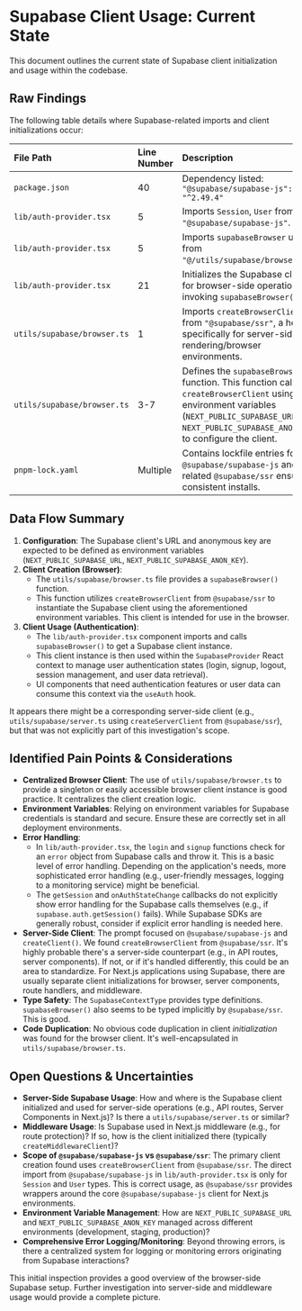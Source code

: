 # Supabase Client Usage: Current State

This document outlines the current state of Supabase client initialization and
usage within the codebase.

## Raw Findings

The following table details where Supabase-related imports and client
initializations occur:

| File Path                   | Line Number | Description                                                                                                                                                                                             |
| :-------------------------- | :---------- | :------------------------------------------------------------------------------------------------------------------------------------------------------------------------------------------------------ |
| `package.json`              | 40          | Dependency listed: `"@supabase/supabase-js": "^2.49.4"`                                                                                                                                                 |
| `lib/auth-provider.tsx`     | 5           | Imports `Session`, `User` from `"@supabase/supabase-js"`.                                                                                                                                               |
| `lib/auth-provider.tsx`     | 5           | Imports `supabaseBrowser` utility from `"@/utils/supabase/browser"`.                                                                                                                                    |
| `lib/auth-provider.tsx`     | 21          | Initializes the Supabase client for browser-side operations by invoking `supabaseBrowser()`.                                                                                                            |
| `utils/supabase/browser.ts` | 1           | Imports `createBrowserClient` from `"@supabase/ssr"`, a helper specifically for server-side rendering/browser environments.                                                                             |
| `utils/supabase/browser.ts` | 3-7         | Defines the `supabaseBrowser` function. This function calls `createBrowserClient` using environment variables (`NEXT_PUBLIC_SUPABASE_URL` and `NEXT_PUBLIC_SUPABASE_ANON_KEY`) to configure the client. |
| `pnpm-lock.yaml`            | Multiple    | Contains lockfile entries for `@supabase/supabase-js` and related `@supabase/ssr` ensuring consistent installs.                                                                                         |

## Data Flow Summary

1. **Configuration**: The Supabase client's URL and anonymous key are expected
   to be defined as environment variables (`NEXT_PUBLIC_SUPABASE_URL`,
   `NEXT_PUBLIC_SUPABASE_ANON_KEY`).
2. **Client Creation (Browser)**:
   - The `utils/supabase/browser.ts` file provides a `supabaseBrowser()`
     function.
   - This function utilizes `createBrowserClient` from `@supabase/ssr` to
     instantiate the Supabase client using the aforementioned environment
     variables. This client is intended for use in the browser.
3. **Client Usage (Authentication)**:
   - The `lib/auth-provider.tsx` component imports and calls `supabaseBrowser()`
     to get a Supabase client instance.
   - This client instance is then used within the `SupabaseProvider` React
     context to manage user authentication states (login, signup, logout,
     session management, and user data retrieval).
   - UI components that need authentication features or user data can consume
     this context via the `useAuth` hook.

It appears there might be a corresponding server-side client (e.g.,
`utils/supabase/server.ts` using `createServerClient` from `@supabase/ssr`), but
that was not explicitly part of this investigation's scope.

## Identified Pain Points & Considerations

- **Centralized Browser Client**: The use of `utils/supabase/browser.ts` to
  provide a singleton or easily accessible browser client instance is good
  practice. It centralizes the client creation logic.
- **Environment Variables**: Relying on environment variables for Supabase
  credentials is standard and secure. Ensure these are correctly set in all
  deployment environments.
- **Error Handling**:
  - In `lib/auth-provider.tsx`, the `login` and `signup` functions check for an
    `error` object from Supabase calls and throw it. This is a basic level of
    error handling. Depending on the application's needs, more sophisticated
    error handling (e.g., user-friendly messages, logging to a monitoring
    service) might be beneficial.
  - The `getSession` and `onAuthStateChange` callbacks do not explicitly show
    error handling for the Supabase calls themselves (e.g., if
    `supabase.auth.getSession()` fails). While Supabase SDKs are generally
    robust, consider if explicit error handling is needed here.
- **Server-Side Client**: The prompt focused on `@supabase/supabase-js` and
  `createClient()`. We found `createBrowserClient` from `@supabase/ssr`. It's
  highly probable there's a server-side counterpart (e.g., in API routes, server
  components). If not, or if it's handled differently, this could be an area to
  standardize. For Next.js applications using Supabase, there are usually
  separate client initializations for browser, server components, route
  handlers, and middleware.
- **Type Safety**: The `SupabaseContextType` provides type definitions.
  `supabaseBrowser()` also seems to be typed implicitly by `@supabase/ssr`. This
  is good.
- **Code Duplication**: No obvious code duplication in client _initialization_
  was found for the browser client. It's well-encapsulated in
  `utils/supabase/browser.ts`.

## Open Questions & Uncertainties

- **Server-Side Supabase Usage**: How and where is the Supabase client
  initialized and used for server-side operations (e.g., API routes, Server
  Components in Next.js)? Is there a `utils/supabase/server.ts` or similar?
- **Middleware Usage**: Is Supabase used in Next.js middleware (e.g., for route
  protection)? If so, how is the client initialized there (typically
  `createMiddlewareClient`)?
- **Scope of `@supabase/supabase-js` vs `@supabase/ssr`**: The primary client
  creation found uses `createBrowserClient` from `@supabase/ssr`. The direct
  import from `@supabase/supabase-js` in `lib/auth-provider.tsx` is only for
  `Session` and `User` types. This is correct usage, as `@supabase/ssr` provides
  wrappers around the core `@supabase/supabase-js` client for Next.js
  environments.
- **Environment Variable Management**: How are `NEXT_PUBLIC_SUPABASE_URL` and
  `NEXT_PUBLIC_SUPABASE_ANON_KEY` managed across different environments
  (development, staging, production)?
- **Comprehensive Error Logging/Monitoring**: Beyond throwing errors, is there a
  centralized system for logging or monitoring errors originating from Supabase
  interactions?

This initial inspection provides a good overview of the browser-side Supabase
setup. Further investigation into server-side and middleware usage would provide
a complete picture.
